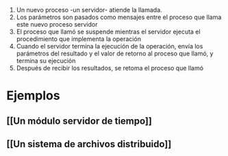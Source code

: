 1. Un nuevo proceso -un servidor- atiende la llamada.
2. Los parámetros son pasados como mensajes entre el proceso que llama este nuevo proceso servidor
3. El proceso que llamó se suspende mientras el servidor ejecuta el procedimiento que implementa la operación
4. Cuando el servidor termina la ejecución de la operación, envía los parámetros del resultado y el valor de retorno al proceso que llamó, y termina su ejecución
5. Después de recibir los resultados, se retoma el proceso que llamó
# Ejemplos
## [[Un módulo servidor de tiempo]]
## [[Un sistema de archivos distribuido]]
